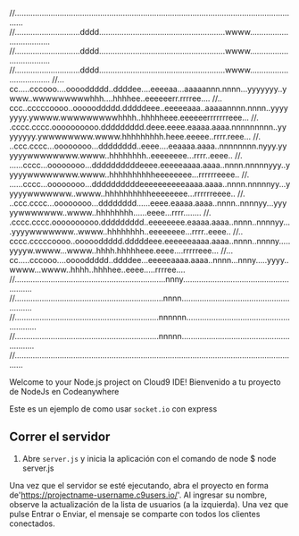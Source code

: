 //................................................................................................................................
//.............................dddd........................................................wwww...................................
//.............................dddd........................................................wwww...................................
//.............................dddd........................................................wwww...................................
//... cc.....cccooo....ooooddddd..ddddee....eeeeaa...aaaaannn.nnnn...yyyyyyy..ywww..wwwwwwwwwhhh....hhhhee..eeeeeerr.rrrree....
//.. ccc..cccccoooo..oooooddddd.dddddeee..eeeeeaaa..aaaaannnn.nnnn..yyyyyyyy.ywwww.wwwwwwwwwhhhh..hhhhheee.eeeeeerrrrrrreee...
//. .cccc.cccc.oooooooooo.ddddddddd.deee.eeee.eaaaa.aaaa.nnnnnnnnn..yyyyyyyy.ywwwwwwww.wwww.hhhhhhhhh.heee.eeeee..rrrr.reee...
//. ..ccc.cccc...oooooooo...dddddddd..eeee....eeaaaa.aaaa..nnnnnnnn.nyyy.yyyyyywwwwwwww.wwww..hhhhhhhh..eeeeeeee...rrrr..eeee..
//. ......cccc...oooooooo...ddddddddddeeee.eeeeeaaaa.aaaa..nnnn.nnnnnyyy..yyyyywwwwwwww.wwww..hhhhhhhhhheeeeeeee...rrrrrreeee..
//. ......cccc...oooooooo...ddddddddddeeeeeeeeeeaaaa.aaaa..nnnn.nnnnnyy...yyyyywwwwwww..wwww..hhhhhhhhhheeeeeeee...rrrrrreeee..
//. ..ccc.cccc...oooooooo...dddddddd......eeee.eaaaa.aaaa..nnnn..nnnnyy...yyyyywwwwwww..wwww..hhhhhhhh......eeee...rrrr........
//. .cccc.cccc.oooooooooo.ddddddddd..eeeeeeee.eaaaa.aaaa..nnnn..nnnnyy....yyyywwwwwww..wwww..hhhhhhhh..eeeeeeee...rrrr..eeee..
//.. cccc.cccccoooo..oooooddddd.dddddeee.eeeeeeaaaa.aaaa..nnnn..nnnny.....yyyyw.wwww...wwww..hhhh.hhhhheee.eeee....rrrrreee...
//... cc.....cccooo....ooooddddd..ddddee...eeeeeaaaa.aaaa..nnnn...nnny.....yyyy..wwww...wwww..hhhh..hhhhee..eeee.....rrrree....
//...................................................................nnny.........................................................
//..................................................................nnnn..........................................................
//................................................................nnnnnn..........................................................
//................................................................nnnnn...........................................................
//................................................................................................................................


Welcome to your Node.js project on Cloud9 IDE!
Bienvenido a tu proyecto de NodeJs en Codeanywhere

Este es un ejemplo de como usar  `socket.io` con express 

## Correr el servidor

1) Abre `server.js` y inicia la aplicación con el comando de node $ node server.js

Una vez que el servidor se esté ejecutando, abra el proyecto en forma de'https://projectname-username.c9users.io/'. Al ingresar su nombre, observe la actualización de la lista de usuarios (a la izquierda). Una vez que pulse Entrar o Enviar, el mensaje se comparte con todos los clientes conectados.
